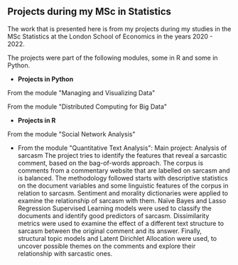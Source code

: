 ## Projects during my MSc in Statistics

The work that is presented here is from my projects during my studies in the MSc Statistics at the London School of Economics in the years 2020 - 2022.

The projects were part of the following modules, some in R and some in Python.

* **Projects in Python**

From the module "Managing and Visualizing Data"


From the module "Distributed Computing for Big Data"



* **Projects in R**

From the module "Social Network Analysis"


  * From the module "Quantitative Text Analysis":
Main project: Analysis of sarcasm
The project tries to identify the features that reveal a sarcastic comment, based on the bag-of-words approach. 
The corpus is comments from a commentary website that are labelled on sarcasm and is balanced. 
The methodology followed starts with descriptive statistics on the document variables and some linguistic features of the corpus in relation to sarcasm. 
Sentiment and morality dictionaries were applied to examine the relationship of sarcasm with them. Naïve Bayes and Lasso Regression Supervised Learning models 
were used to classify the documents and identify good predictors of sarcasm. Dissimilarity metrics were used to examine the effect of a different text structure 
to sarcasm between the original comment and its answer. Finally, structural topic models and Latent Dirichlet Allocation were used, 
to uncover possible themes on the comments and explore their relationship with sarcastic ones. 
